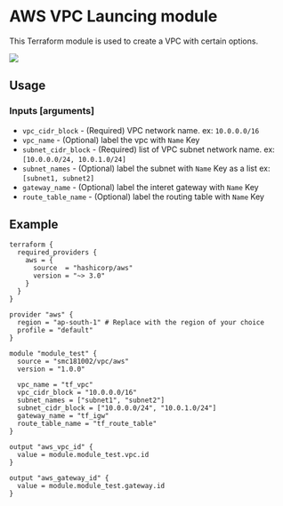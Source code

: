 # AWS VPC Launcing module

This Terraform module is used to create a VPC with certain options.

<img src="https://img.shields.io/github/license/smc181002/aws-vpc-launc" />

## Usage

### Inputs [arguments]

- `vpc_cidr_block` - (Required) VPC network name. ex: `10.0.0.0/16`
- `vpc_name` - (Optional) label the vpc with `Name` Key
- `subnet_cidr_block` - (Required) list of VPC subnet network name.
  ex: `[10.0.0.0/24, 10.0.1.0/24]`
- `subnet_names` - (Optional) label the subnet with `Name` Key as a list
  ex: `[subnet1, subnet2]`
- `gateway_name` - (Optional) label the interet gateway with `Name` Key
- `route_table_name` - (Optional) label the routing table with `Name` Key

## Example

```hcl
terraform {
  required_providers {
    aws = {
      source  = "hashicorp/aws"
      version = "~> 3.0"
    }
  }
}

provider "aws" {
  region = "ap-south-1" # Replace with the region of your choice
  profile = "default"
}

module "module_test" {
  source = "smc181002/vpc/aws"
  version = "1.0.0"

  vpc_name = "tf_vpc"
  vpc_cidr_block = "10.0.0.0/16"
  subnet_names = ["subnet1", "subnet2"]
  subnet_cidr_block = ["10.0.0.0/24", "10.0.1.0/24"]
  gateway_name = "tf_igw"
  route_table_name = "tf_route_table"
}

output "aws_vpc_id" {
  value = module.module_test.vpc.id
}

output "aws_gateway_id" {
  value = module.module_test.gateway.id
}
```

